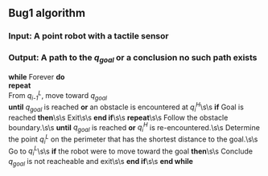 ## Bug1 algorithm

### **Input:** A point robot with a tactile sensor
### **Output:** A path to the *q<sub>goal</sub>* or a conclusion no such path exists

**while** Forever **do**  
  **repeat**  
    From *q<sub>i-1</sub><sup>L</sup>*, move toward *q<sub>goal</sub>*   
  **until** *q<sub>goal</sub>* is reached **or** an obstacle is encountered at *q<sub>i</sub><sup>H</sup>*\s\s
  **if** Goal is reached **then**\s\s
    Exit\s\s
  **end if**\s\s
  **repeat**\s\s
    Follow the obstacle boundary.\s\s
  **until** *q<sub>goal</sub>* is reached **or** *q<sub>i</sub><sup>H</sup>* is re-encountered.\s\s
  Determine the point *q<sub>i</sub><sup>L</sup>* on the perimeter that has the shortest distance to the goal.\s\s
  Go to *q<sub>i</sub><sup>L</sup>*\s\s
  **if** the robot were to move toward the goal **then**\s\s
    Conclude *q<sub>goal</sub>* is not reacheable and exit\s\s
  **end if**\s\s
**end while** 

